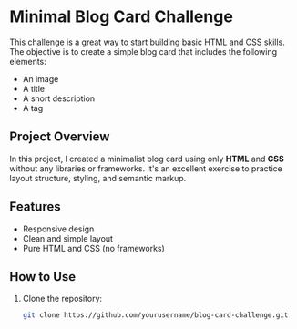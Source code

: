 # Minimal Blog Card Challenge

This challenge is a great way to start building basic HTML and CSS skills. The objective is to create a simple blog card that includes the following elements:

- An image
- A title
- A short description
- A tag

## Project Overview

In this project, I created a minimalist blog card using only **HTML** and **CSS** without any libraries or frameworks. It's an excellent exercise to practice layout structure, styling, and semantic markup.

## Features

- Responsive design
- Clean and simple layout
- Pure HTML and CSS (no frameworks)

## How to Use

1. Clone the repository:
   ```bash
   git clone https://github.com/yourusername/blog-card-challenge.git

